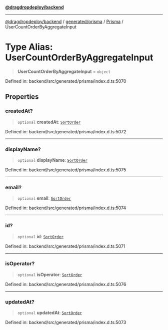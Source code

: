 [**@dragdropdeploy/backend**](../../../../../README.md)

***

[@dragdropdeploy/backend](../../../../../README.md) / [generated/prisma](../../../README.md) / [Prisma](../README.md) / UserCountOrderByAggregateInput

# Type Alias: UserCountOrderByAggregateInput

> **UserCountOrderByAggregateInput** = `object`

Defined in: backend/src/generated/prisma/index.d.ts:5070

## Properties

### createdAt?

> `optional` **createdAt**: [`SortOrder`](SortOrder.md)

Defined in: backend/src/generated/prisma/index.d.ts:5072

***

### displayName?

> `optional` **displayName**: [`SortOrder`](SortOrder.md)

Defined in: backend/src/generated/prisma/index.d.ts:5075

***

### email?

> `optional` **email**: [`SortOrder`](SortOrder.md)

Defined in: backend/src/generated/prisma/index.d.ts:5074

***

### id?

> `optional` **id**: [`SortOrder`](SortOrder.md)

Defined in: backend/src/generated/prisma/index.d.ts:5071

***

### isOperator?

> `optional` **isOperator**: [`SortOrder`](SortOrder.md)

Defined in: backend/src/generated/prisma/index.d.ts:5076

***

### updatedAt?

> `optional` **updatedAt**: [`SortOrder`](SortOrder.md)

Defined in: backend/src/generated/prisma/index.d.ts:5073
